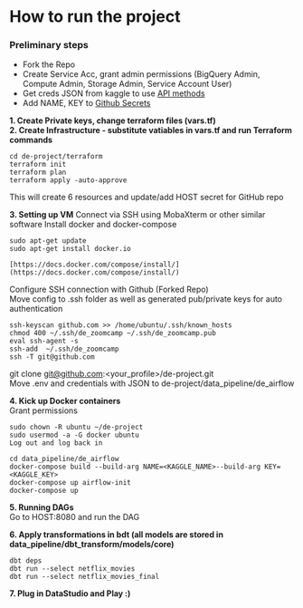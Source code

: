 # How to run the project

### Preliminary steps
* Fork the Repo  
* Create Service Acc, grant admin permissions (BigQuery Admin, Compute Admin, Storage Admin, Service Account User)  
* Get creds JSON from kaggle to use [API methods](https://www.kaggle.com/docs/api) 
* Add NAME, KEY to [Github Secrets](https://docs.github.com/en/actions/security-guides/encrypted-secrets)  

**1. Create Private keys, change terraform files (vars.tf)**  
**2. Create Infrastructure - substitute vatiables in vars.tf and run Terraform commands**
```
cd de-project/terraform
terraform init
terraform plan
terraform apply -auto-approve
```
This will create 6 resources and update/add HOST secret for GitHub repo  

**3. Setting up VM**
Connect via SSH using MobaXterm or other similar software
Install docker and docker-compose
```
sudo apt-get update
sudo apt-get install docker.io

[https://docs.docker.com/compose/install/](https://docs.docker.com/compose/install/)
```

Configure SSH connection with Github (Forked Repo)  
Move config to .ssh folder as well as generated pub/private keys for auto authentication
```
ssh-keyscan github.com >> /home/ubuntu/.ssh/known_hosts
chmod 400 ~/.ssh/de_zoomcamp ~/.ssh/de_zoomcamp.pub
eval ssh-agent -s
ssh-add  ~/.ssh/de_zoomcamp
ssh -T git@github.com
```

git clone [git@github.com](mailto:git@github.com):<your_profile>/de-project.git  
Move .env and credentials with JSON to de-project/data_pipeline/de_airflow  

**4. Kick up Docker containers**  
Grant permissions  
```
sudo chown -R ubuntu ~/de-project
sudo usermod -a -G docker ubuntu
Log out and log back in
```
```
cd data_pipeline/de_airflow
docker-compose build --build-arg NAME=<KAGGLE_NAME>--build-arg KEY=<KAGGLE_KEY>
docker-compose up airflow-init
docker-compose up
```
**5. Running DAGs**  
Go to HOST:8080 and run the DAG  

**6. Apply transformations in bdt (all models are stored in data_pipeline/dbt_transform/models/core)**
```
dbt deps
dbt run --select netflix_movies
dbt run --select netflix_movies_final
```

**7. Plug in DataStudio and Play :)**  






